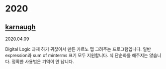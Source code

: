 # 2020

## [karnaugh](karnaugh)

2020.04.09

Digital Logic 과제 하기 귀찮아서 만든 카르노 맵 그려주는 프로그램입니다. 일반 expression과 sum of minterms 표기 모두 지원합니다. 식 단순화를 해주지는 않습니다. 정확한 사용법은 기억이 안 납니다.

